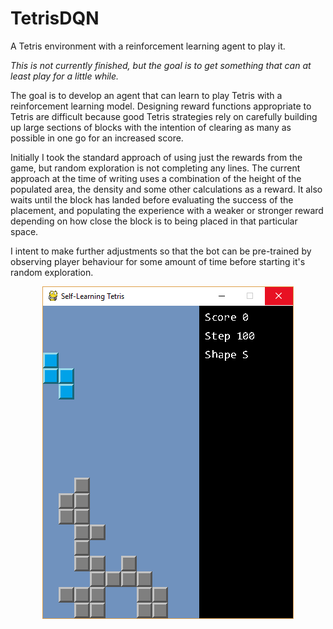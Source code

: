 # TetrisDQN
A Tetris environment with a reinforcement learning agent to play it.

*This is not currently finished, but the goal is to get something that can at least play for a little while.*

The goal is to develop an agent that can learn to play Tetris with a reinforcement learning model. Designing reward functions appropriate to Tetris are difficult because good Tetris strategies rely on carefully building up large sections of blocks with the intention of clearing as many as possible in one go for an increased score.

Initially I took the standard approach of using just the rewards from the game, but random exploration is not completing any lines.
The current approach at the time of writing uses a combination of the height of the populated area, the density and some other calculations as a reward. It also waits until the block has landed before evaluating the success of the placement, and populating the experience with a weaker or stronger reward depending on how close the block is to being placed in that particular space.

I intent to make further adjustments so that the bot can be pre-trained by observing player behaviour for some amount of time before starting it's random exploration.

<p align="center">
  <img src="https://raw.githubusercontent.com/bretcolloff/tetrisdqn/master/screenshot.png" alt="screenshot" />
</p>
